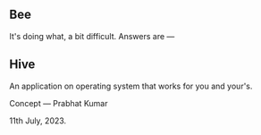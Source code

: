 ## Bee
It's doing what, a bit difficult. Answers are —
## Hive

An application on operating system that works for you and your's.

Concept — Prabhat Kumar

11th July, 2023.
